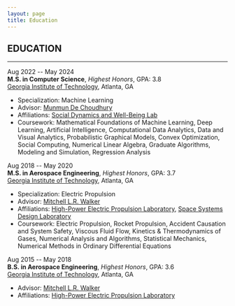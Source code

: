 ```yaml
---
layout: page
title: Education
---
```


## EDUCATION

---

Aug 2022 -- May 2024 \
**M.S. in Computer Science**, *Highest Honors*, GPA: 3.8 \
[Georgia Institute of Technology](https://www.gatech.edu/), Atlanta, GA
- Specialization: Machine Learning
- Advisor: [Munmun De Choudhury](http://www.munmund.net/index.html)
- Affiliations: [Social Dynamics and Well-Being Lab](https://socweb.cc.gatech.edu/)
- Coursework: Mathematical Foundations of Machine Learning, Deep Learning, Artificial Intelligence, Computational Data Analytics, Data and Visual Analytics, Probabilistic Graphical Models, Convex Optimization, Social Computing, Numerical Linear Algebra, Graduate Algorithms, Modeling and Simulation, Regression Analysis

Aug 2018 -- May 2020 \
**M.S. in Aerospace Engineering**, *Highest Honors*, GPA: 3.7 \
[Georgia Institute of Technology](https://www.gatech.edu/), Atlanta, GA
- Specialization: Electric Propulsion
- Advisor: [Mitchell L.R. Walker](https://mwalker.gatech.edu/)
- Affiliations: [High-Power Electric Propulsion Laboratory](https://hpepl.ae.gatech.edu/), [Space Systems Design Laboratory](https://ssdl.gatech.edu/)
- Coursework: Electric Propulsion, Rocket Propulsion, Accident Causation and System Safety, Viscous Fluid Flow, Kinetics & Thermodynamics of Gases, Numerical Analysis and Algorithms, Statistical Mechanics, Numerical Methods in Ordinary Differential Equations

Aug 2015 -- May 2018 \
**B.S. in Aerospace Engineering**, *Highest Honors*, GPA: 3.6 \
[Georgia Institute of Technology](https://www.gatech.edu/), Atlanta, GA
- Advisor: [Mitchell L.R. Walker](https://mwalker.gatech.edu/)
- Affiliations: [High-Power Electric Propulsion Laboratory](https://hpepl.ae.gatech.edu/)